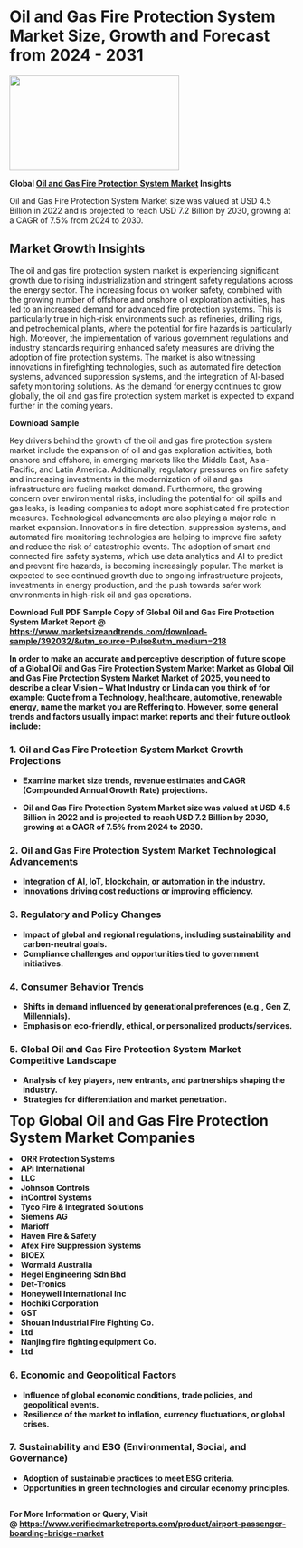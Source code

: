 <H1>Oil and Gas Fire Protection System Market Size, Growth and Forecast from 2024 - 2031</H1><img class="aligncenter size-medium wp-image-584254" src="https://thirdeyenews.in/wp-content/uploads/2024/09/Global-Market-Research-300x168.jpeg" alt="" width="300" height="168" /><p><strong>Global&nbsp;<a href="https://www.marketsizeandtrends.com/download-sample/392032/&amp;utm_source=Pulse&amp;utm_medium=218">Oil and Gas Fire Protection System Market</a> Insights</strong></p><p>Oil and Gas Fire Protection System Market size was valued at USD 4.5 Billion in 2022 and is projected to reach USD 7.2 Billion by 2030, growing at a CAGR of 7.5% from 2024 to 2030.</p><p><h2>Market Growth Insights</h2> <p>The oil and gas fire protection system market is experiencing significant growth due to rising industrialization and stringent safety regulations across the energy sector. The increasing focus on worker safety, combined with the growing number of offshore and onshore oil exploration activities, has led to an increased demand for advanced fire protection systems. This is particularly true in high-risk environments such as refineries, drilling rigs, and petrochemical plants, where the potential for fire hazards is particularly high. Moreover, the implementation of various government regulations and industry standards requiring enhanced safety measures are driving the adoption of fire protection systems. The market is also witnessing innovations in firefighting technologies, such as automated fire detection systems, advanced suppression systems, and the integration of AI-based safety monitoring solutions. As the demand for energy continues to grow globally, the oil and gas fire protection system market is expected to expand further in the coming years. </p> <p><strong>Download Sample</strong></p> <p>Key drivers behind the growth of the oil and gas fire protection system market include the expansion of oil and gas exploration activities, both onshore and offshore, in emerging markets like the Middle East, Asia-Pacific, and Latin America. Additionally, regulatory pressures on fire safety and increasing investments in the modernization of oil and gas infrastructure are fueling market demand. Furthermore, the growing concern over environmental risks, including the potential for oil spills and gas leaks, is leading companies to adopt more sophisticated fire protection measures. Technological advancements are also playing a major role in market expansion. Innovations in fire detection, suppression systems, and automated fire monitoring technologies are helping to improve fire safety and reduce the risk of catastrophic events. The adoption of smart and connected fire safety systems, which use data analytics and AI to predict and prevent fire hazards, is becoming increasingly popular. The market is expected to see continued growth due to ongoing infrastructure projects, investments in energy production, and the push towards safer work environments in high-risk oil and gas operations.</p> <p><strong></p><p><span class=""><strong>Download Full PDF Sample Copy of Global Oil and Gas Fire Protection System Market Report</strong> @ <a href="https://www.marketsizeandtrends.com/download-sample/392032/&amp;utm_source=Pulse&amp;utm_medium=218" target="_blank">https://www.marketsizeandtrends.com/download-sample/392032/&amp;utm_source=Pulse&amp;utm_medium=218</a></span></p><p>In order to make an accurate and perceptive description of future scope of a Global&nbsp;Oil and Gas Fire Protection System Market Market as Global&nbsp;Oil and Gas Fire Protection System Market Market of 2025, you need to describe a clear Vision &ndash; What Industry or Linda can you think of for example: Quote from a Technology, healthcare, automotive, renewable energy, name the market you are Reffering to. However, some general trends and factors usually impact market reports and their future outlook include:</p><h3>1.&nbsp;<strong>Oil and Gas Fire Protection System Market Growth Projections</strong></h3><ul><li>Examine market size trends, revenue estimates and CAGR (Compounded Annual Growth Rate) projections.</li><li><p>Oil and Gas Fire Protection System Market size was valued at USD 4.5 Billion in 2022 and is projected to reach USD 7.2 Billion by 2030, growing at a CAGR of 7.5% from 2024 to 2030.</p></li></ul><h3>2.&nbsp;<strong>Oil and Gas Fire Protection System Market Technological Advancements</strong></h3><ul><li>Integration of AI, IoT, blockchain, or automation in the industry.</li><li>Innovations driving cost reductions or improving efficiency.</li></ul><h3>3.&nbsp;<strong>Regulatory and Policy Changes</strong></h3><ul><li>Impact of global and regional regulations, including sustainability and carbon-neutral goals.</li><li>Compliance challenges and opportunities tied to government initiatives.</li></ul><h3>4.&nbsp;<strong>Consumer Behavior Trends</strong></h3><ul><li>Shifts in demand influenced by generational preferences (e.g., Gen Z, Millennials).</li><li>Emphasis on eco-friendly, ethical, or personalized products/services.</li></ul><h3>5.&nbsp;<strong>Global Oil and Gas Fire Protection System Market Competitive Landscape</strong></h3><ul><li>Analysis of key players, new entrants, and partnerships shaping the industry.</li><li>Strategies for differentiation and market penetration.</li></ul><p data-pm-slice="1 1 []"><span style="color: inherit; font-family: inherit; font-size: 25px;">Top Global Oil and Gas Fire Protection System Market Companies</span></p><div class="" data-test-id=""><p><li>ORR Protection Systems</li><li> APi International</li><li>LLC</li><li> Johnson Controls</li><li> inControl Systems</li><li> Tyco Fire & Integrated Solutions</li><li> Siemens AG</li><li> Marioff</li><li> Haven Fire & Safety</li><li> Afex Fire Suppression Systems</li><li> BIOEX</li><li> Wormald Australia</li><li> Hegel Engineering Sdn Bhd</li><li> Det-Tronics</li><li> Honeywell International Inc</li><li> Hochiki Corporation</li><li> GST</li><li> Shouan Industrial Fire Fighting Co.</li><li> Ltd</li><li> Nanjing fire fighting equipment Co.</li><li> Ltd</li></p></div><h3>6.&nbsp;<strong>Economic and Geopolitical Factors</strong></h3><ul><li>Influence of global economic conditions, trade policies, and geopolitical events.</li><li>Resilience of the market to inflation, currency fluctuations, or global crises.</li></ul><h3>7.&nbsp;<strong>Sustainability and ESG (Environmental, Social, and Governance)</strong></h3><ul><li>Adoption of sustainable practices to meet ESG criteria.</li><li>Opportunities in green technologies and circular economy principles.</li></ul><h2><strong style="font-size: 14px;">For More Information or Query, Visit @&nbsp;</strong><a style="background-color: #ffffff; font-size: 14px;" href="https://www.marketsizeandtrends.com/report/oil-and-gas-fire-protection-system-market/" target="_blank">https://www.verifiedmarketreports.com/product/airport-passenger-boarding-bridge-market</a></h2>
